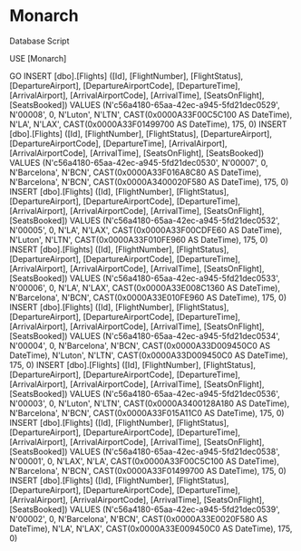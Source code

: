 Monarch
=======



Database Script




USE [Monarch]

GO
INSERT [dbo].[Flights] ([Id], [FlightNumber], [FlightStatus], [DepartureAirport], [DepartureAirportCode], [DepartureTime], [ArrivalAirport], [ArrivalAirportCode], [ArrivalTime], [SeatsOnFlight], [SeatsBooked]) VALUES (N'c56a4180-65aa-42ec-a945-5fd21dec0529', N'00008', 0, N'Luton', N'LTN', CAST(0x0000A33F00C5C100 AS DateTime), N'LA', N'LAX', CAST(0x0000A33F01499700 AS DateTime), 175, 0)
INSERT [dbo].[Flights] ([Id], [FlightNumber], [FlightStatus], [DepartureAirport], [DepartureAirportCode], [DepartureTime], [ArrivalAirport], [ArrivalAirportCode], [ArrivalTime], [SeatsOnFlight], [SeatsBooked]) VALUES (N'c56a4180-65aa-42ec-a945-5fd21dec0530', N'00007', 0, N'Barcelona', N'BCN', CAST(0x0000A33F016A8C80 AS DateTime), N'Barcelona', N'BCN', CAST(0x0000A3400020F580 AS DateTime), 175, 0)
INSERT [dbo].[Flights] ([Id], [FlightNumber], [FlightStatus], [DepartureAirport], [DepartureAirportCode], [DepartureTime], [ArrivalAirport], [ArrivalAirportCode], [ArrivalTime], [SeatsOnFlight], [SeatsBooked]) VALUES (N'c56a4180-65aa-42ec-a945-5fd21dec0532', N'00005', 0, N'LA', N'LAX', CAST(0x0000A33F00CDFE60 AS DateTime), N'Luton', N'LTN', CAST(0x0000A33F010FE960 AS DateTime), 175, 0)
INSERT [dbo].[Flights] ([Id], [FlightNumber], [FlightStatus], [DepartureAirport], [DepartureAirportCode], [DepartureTime], [ArrivalAirport], [ArrivalAirportCode], [ArrivalTime], [SeatsOnFlight], [SeatsBooked]) VALUES (N'c56a4180-65aa-42ec-a945-5fd21dec0533', N'00006', 0, N'LA', N'LAX', CAST(0x0000A33E008C1360 AS DateTime), N'Barcelona', N'BCN', CAST(0x0000A33E010FE960 AS DateTime), 175, 0)
INSERT [dbo].[Flights] ([Id], [FlightNumber], [FlightStatus], [DepartureAirport], [DepartureAirportCode], [DepartureTime], [ArrivalAirport], [ArrivalAirportCode], [ArrivalTime], [SeatsOnFlight], [SeatsBooked]) VALUES (N'c56a4180-65aa-42ec-a945-5fd21dec0534', N'00004', 0, N'Barcelona', N'BCN', CAST(0x0000A33D009450C0 AS DateTime), N'Luton', N'LTN', CAST(0x0000A33D009450C0 AS DateTime), 175, 0)
INSERT [dbo].[Flights] ([Id], [FlightNumber], [FlightStatus], [DepartureAirport], [DepartureAirportCode], [DepartureTime], [ArrivalAirport], [ArrivalAirportCode], [ArrivalTime], [SeatsOnFlight], [SeatsBooked]) VALUES (N'c56a4180-65aa-42ec-a945-5fd21dec0536', N'00003', 0, N'Luton', N'LTN', CAST(0x0000A3400128A180 AS DateTime), N'Barcelona', N'BCN', CAST(0x0000A33F015A11C0 AS DateTime), 175, 0)
INSERT [dbo].[Flights] ([Id], [FlightNumber], [FlightStatus], [DepartureAirport], [DepartureAirportCode], [DepartureTime], [ArrivalAirport], [ArrivalAirportCode], [ArrivalTime], [SeatsOnFlight], [SeatsBooked]) VALUES (N'c56a4180-65aa-42ec-a945-5fd21dec0538', N'00001', 0, N'LAX', N'LA', CAST(0x0000A33F00C5C100 AS DateTime), N'Barcelona', N'BCN', CAST(0x0000A33F01499700 AS DateTime), 175, 0)
INSERT [dbo].[Flights] ([Id], [FlightNumber], [FlightStatus], [DepartureAirport], [DepartureAirportCode], [DepartureTime], [ArrivalAirport], [ArrivalAirportCode], [ArrivalTime], [SeatsOnFlight], [SeatsBooked]) VALUES (N'c56a4180-65aa-42ec-a945-5fd21dec0539', N'00002', 0, N'Barcelona', N'BCN', CAST(0x0000A33E0020F580 AS DateTime), N'LA', N'LAX', CAST(0x0000A33E009450C0 AS DateTime), 175, 0)


